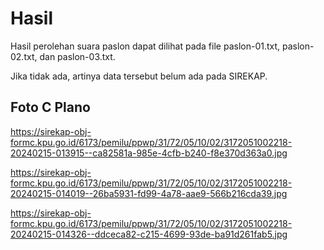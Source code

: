 # Hasil

Hasil perolehan suara paslon dapat dilihat pada file paslon-01.txt, paslon-02.txt, dan paslon-03.txt.

Jika tidak ada, artinya data tersebut belum ada pada SIREKAP.

## Foto C Plano

https://sirekap-obj-formc.kpu.go.id/6173/pemilu/ppwp/31/72/05/10/02/3172051002218-20240215-013915--ca82581a-985e-4cfb-b240-f8e370d363a0.jpg

https://sirekap-obj-formc.kpu.go.id/6173/pemilu/ppwp/31/72/05/10/02/3172051002218-20240215-014019--26ba5931-fd99-4a78-aae9-566b216cda39.jpg

https://sirekap-obj-formc.kpu.go.id/6173/pemilu/ppwp/31/72/05/10/02/3172051002218-20240215-014326--ddceca82-c215-4699-93de-ba91d261fab5.jpg
